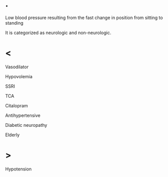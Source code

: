 # .

Low blood pressure resulting from the fast change in position from sitting to standing

It is categorized as neurologic and non-neurologic.

# <

Vasodilator

Hypovolemia

SSRI

TCA

Citalopram

Antihypertensive

Diabetic neuropathy

Elderly

# >

Hypotension

